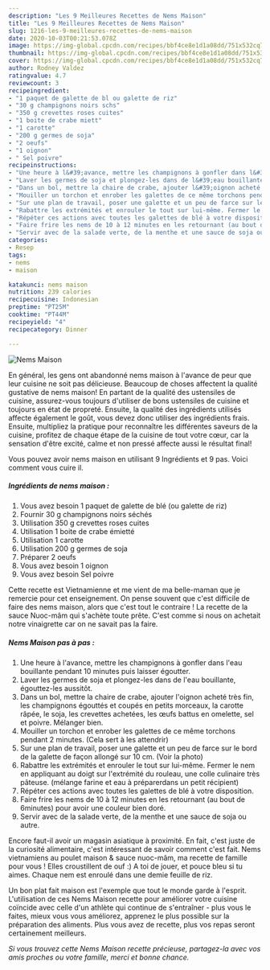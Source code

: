 ```yaml
---
description: "Les 9 Meilleures Recettes de Nems Maison"
title: "Les 9 Meilleures Recettes de Nems Maison"
slug: 1216-les-9-meilleures-recettes-de-nems-maison
date: 2020-10-03T00:21:53.078Z
image: https://img-global.cpcdn.com/recipes/bbf4ce8e1d1a08dd/751x532cq70/nems-maison-photo-principale-de-la-recette.jpg
thumbnail: https://img-global.cpcdn.com/recipes/bbf4ce8e1d1a08dd/751x532cq70/nems-maison-photo-principale-de-la-recette.jpg
cover: https://img-global.cpcdn.com/recipes/bbf4ce8e1d1a08dd/751x532cq70/nems-maison-photo-principale-de-la-recette.jpg
author: Rodney Valdez
ratingvalue: 4.7
reviewcount: 3
recipeingredient:
- "1 paquet de galette de bl ou galette de riz"
- "30 g champignons noirs schs"
- "350 g crevettes roses cuites"
- "1 boite de crabe miett"
- "1 carotte"
- "200 g germes de soja"
- "2 oeufs"
- "1 oignon"
- " Sel poivre"
recipeinstructions:
- "Une heure à l&#39;avance, mettre les champignons à gonfler dans l&#39;eau bouillante pendant 10 minutes puis laisser égoutter."
- "Laver les germes de soja et plongez-les dans de l&#39;eau bouillante, égouttez-les aussitôt."
- "Dans un bol, mettre la chaire de crabe, ajouter l&#39;oignon acheté très fin, les champignons égouttés et coupés en petits morceaux, la carotte râpée, le soja, les crevettes achetées, les œufs battus en omelette, sel et poivre. Mélanger bien."
- "Mouiller un torchon et enrober les galettes de ce même torchons pendant 2 minutes. (Cela sert à les attendrir)"
- "Sur une plan de travail, poser une galette et un peu de farce sur le bord de la galette de façon allongé sur 10 cm. (Voir la photo)"
- "Rabattre les extrémités et enrouler le tout sur lui-même. Fermer le nem en appliquant au doigt sur l&#39;extrémité du rouleau, une colle culinaire très pâteuse. (mélange farine et eau à préparerdans un petit récipient)"
- "Répéter ces actions avec toutes les galettes de blé à votre disposition."
- "Faire frire les nems de 10 à 12 minutes en les retournant (au bout de 6minutes) pour avoir une couleur bien doré."
- "Servir avec de la salade verte, de la menthe et une sauce de soja ou autre."
categories:
- Resep
tags:
- nems
- maison

katakunci: nems maison 
nutrition: 239 calories
recipecuisine: Indonesian
preptime: "PT25M"
cooktime: "PT44M"
recipeyield: "4"
recipecategory: Dinner

---
```



![Nems Maison](https://img-global.cpcdn.com/recipes/bbf4ce8e1d1a08dd/751x532cq70/nems-maison-photo-principale-de-la-recette.jpg)

En général, les gens ont abandonné nems maison à l'avance de peur que leur cuisine ne soit pas délicieuse. Beaucoup de choses affectent la qualité gustative de nems maison! En partant de la qualité des ustensiles de cuisine, assurez-vous toujours d'utiliser de bons ustensiles de cuisine et toujours en état de propreté. Ensuite, la qualité des ingrédients utilisés affecte également le goût, vous devez donc utiliser des ingrédients frais. Ensuite, multipliez la pratique pour reconnaître les différentes saveurs de la cuisine, profitez de chaque étape de la cuisine de tout votre cœur, car la sensation d'être excité, calme et non pressé affecte aussi le résultat final!

<!--inarticleads1-->

Vous pouvez avoir nems maison en utilisant 9 Ingrédients et 9 pas. Voici comment vous cuire il.

##### Ingrédients de nems maison :

1. Vous avez besoin 1 paquet de galette de blé (ou galette de riz)
1. Fournir 30 g champignons noirs séchés
1. Utilisation 350 g crevettes roses cuites
1. Utilisation 1 boite de crabe émietté
1. Utilisation 1 carotte
1. Utilisation 200 g germes de soja
1. Préparer 2 oeufs
1. Vous avez besoin 1 oignon
1. Vous avez besoin  Sel poivre


Cette recette est Vietnamienne et me vient de ma belle-maman que je remercie pour cet enseignement. On pense souvent que c&#39;est difficile de faire des nems maison, alors que c&#39;est tout le contraire ! La recette de la sauce Nuoc-mâm qui s&#39;achète toute prête. C&#39;est comme si nous on achetait notre vinaigrette car on ne savait pas la faire. 

<!--inarticleads2-->

##### Nems Maison pas à pas :

1. Une heure à l&#39;avance, mettre les champignons à gonfler dans l&#39;eau bouillante pendant 10 minutes puis laisser égoutter.
1. Laver les germes de soja et plongez-les dans de l&#39;eau bouillante, égouttez-les aussitôt.
1. Dans un bol, mettre la chaire de crabe, ajouter l&#39;oignon acheté très fin, les champignons égouttés et coupés en petits morceaux, la carotte râpée, le soja, les crevettes achetées, les œufs battus en omelette, sel et poivre. Mélanger bien.
1. Mouiller un torchon et enrober les galettes de ce même torchons pendant 2 minutes. (Cela sert à les attendrir)
1. Sur une plan de travail, poser une galette et un peu de farce sur le bord de la galette de façon allongé sur 10 cm. (Voir la photo)
1. Rabattre les extrémités et enrouler le tout sur lui-même. Fermer le nem en appliquant au doigt sur l&#39;extrémité du rouleau, une colle culinaire très pâteuse. (mélange farine et eau à préparerdans un petit récipient)
1. Répéter ces actions avec toutes les galettes de blé à votre disposition.
1. Faire frire les nems de 10 à 12 minutes en les retournant (au bout de 6minutes) pour avoir une couleur bien doré.
1. Servir avec de la salade verte, de la menthe et une sauce de soja ou autre.


Encore faut-il avoir un magasin asiatique à proximité. En fait, c&#39;est juste de la curiosité alimentaire, c&#39;est intéressant de savoir comment c&#39;est fait. Nems vietnamiens au poulet maison &amp; sauce nuoc-mâm, ma recette de famille pour vous ! Elles croustillent de ouf :) A toi de jouer, et pouce bleu si tu aimes. Chaque nem est enroulé dans une demie feuille de riz. 

<!--inarticleads1-->

<p>
Un bon plat fait maison est l'exemple que tout le monde garde à l'esprit. L'utilisation de ces Nems Maison recette pour améliorer votre cuisine coïncide avec celle d'un athlète qui continue de s'entraîner - plus vous le faites, mieux vous vous améliorez, apprenez le plus possible sur la préparation des aliments. Plus vous avez de recette, plus vos repas seront certainement meilleurs.
</p>

<p>
<i>Si vous trouvez cette Nems Maison recette précieuse, partagez-la avec vos amis proches ou votre famille, merci et bonne chance.</i>
</p>
